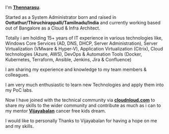 I'm **[Thennarasu](linkedin.com/in/thennarasu-duraikannu-58a12032/)**.

Started as a System Administrator born and raised in **Oottathur/Thiruchirappalli/Tamilnadu/India** and currently working based out of Bangalore as a Cloud & Infra Architect.

Totally i am holding 15+ years of IT experience in various technologies like, Windows Core Services (AD, DNS, DHCP, Server Administration), Server Virtualization (VMware & Hyper-V), Application Virtualization (Citrix), Cloud technologies (Azure, AWS), DevOps & Automation Tools (Docker, Kubernetes, Terraform, Ansible, Jenkins, Jira & Confluence)

I am sharing my experience and knowledge to my team members & colleagues.

I am very much enthusiastic to learn new Technologies and apply them into my PoC labs.

Now I have joined with the technical community via **[cloudnloud.com](https://www.cloudnloud.com/)** to share my skills to the wider community and contribute as much as i can to my mentor **[Vijayabalan](https://www.linkedin.com/in/vijaystack/)** cancer free kids dream.

I would like to personally Thanks to Vijayabalan for having a hope on me and my skills.